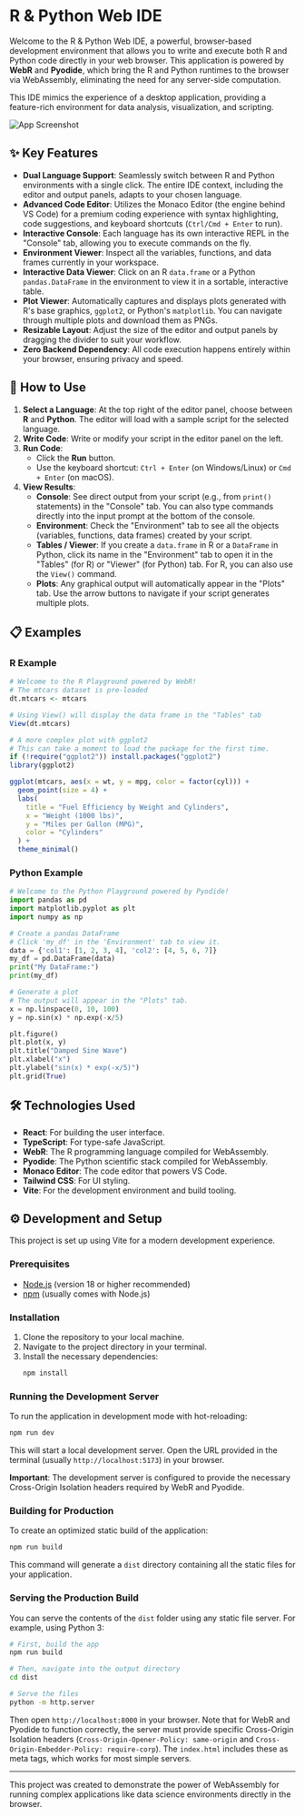 # R & Python Web IDE

Welcome to the R & Python Web IDE, a powerful, browser-based development environment that allows you to write and execute both R and Python code directly in your web browser. This application is powered by **WebR** and **Pyodide**, which bring the R and Python runtimes to the browser via WebAssembly, eliminating the need for any server-side computation.

This IDE mimics the experience of a desktop application, providing a feature-rich environment for data analysis, visualization, and scripting.

![App Screenshot](https://storage.googleapis.com/aistudio-hosting/readme-images/r-python-ide.png)

## ✨ Key Features

- **Dual Language Support**: Seamlessly switch between R and Python environments with a single click. The entire IDE context, including the editor and output panels, adapts to your chosen language.
- **Advanced Code Editor**: Utilizes the Monaco Editor (the engine behind VS Code) for a premium coding experience with syntax highlighting, code suggestions, and keyboard shortcuts (`Ctrl/Cmd + Enter` to run).
- **Interactive Console**: Each language has its own interactive REPL in the "Console" tab, allowing you to execute commands on the fly.
- **Environment Viewer**: Inspect all the variables, functions, and data frames currently in your workspace.
- **Interactive Data Viewer**: Click on an R `data.frame` or a Python `pandas.DataFrame` in the environment to view it in a sortable, interactive table.
- **Plot Viewer**: Automatically captures and displays plots generated with R's base graphics, `ggplot2`, or Python's `matplotlib`. You can navigate through multiple plots and download them as PNGs.
- **Resizable Layout**: Adjust the size of the editor and output panels by dragging the divider to suit your workflow.
- **Zero Backend Dependency**: All code execution happens entirely within your browser, ensuring privacy and speed.

## 🚀 How to Use

1.  **Select a Language**: At the top right of the editor panel, choose between **R** and **Python**. The editor will load with a sample script for the selected language.
2.  **Write Code**: Write or modify your script in the editor panel on the left.
3.  **Run Code**:
    - Click the **Run** button.
    - Use the keyboard shortcut: `Ctrl + Enter` (on Windows/Linux) or `Cmd + Enter` (on macOS).
4.  **View Results**:
    - **Console**: See direct output from your script (e.g., from `print()` statements) in the "Console" tab. You can also type commands directly into the input prompt at the bottom of the console.
    - **Environment**: Check the "Environment" tab to see all the objects (variables, functions, data frames) created by your script.
    - **Tables / Viewer**: If you create a `data.frame` in R or a `DataFrame` in Python, click its name in the "Environment" tab to open it in the "Tables" (for R) or "Viewer" (for Python) tab. For R, you can also use the `View()` command.
    - **Plots**: Any graphical output will automatically appear in the "Plots" tab. Use the arrow buttons to navigate if your script generates multiple plots.

## 📋 Examples

### R Example

```r
# Welcome to the R Playground powered by WebR!
# The mtcars dataset is pre-loaded
dt.mtcars <- mtcars

# Using View() will display the data frame in the "Tables" tab
View(dt.mtcars)

# A more complex plot with ggplot2
# This can take a moment to load the package for the first time.
if (!require("ggplot2")) install.packages("ggplot2")
library(ggplot2)

ggplot(mtcars, aes(x = wt, y = mpg, color = factor(cyl))) +
  geom_point(size = 4) +
  labs(
    title = "Fuel Efficiency by Weight and Cylinders",
    x = "Weight (1000 lbs)",
    y = "Miles per Gallon (MPG)",
    color = "Cylinders"
  ) +
  theme_minimal()
```

### Python Example

```python
# Welcome to the Python Playground powered by Pyodide!
import pandas as pd
import matplotlib.pyplot as plt
import numpy as np

# Create a pandas DataFrame
# Click 'my_df' in the 'Environment' tab to view it.
data = {'col1': [1, 2, 3, 4], 'col2': [4, 5, 6, 7]}
my_df = pd.DataFrame(data)
print("My DataFrame:")
print(my_df)

# Generate a plot
# The output will appear in the "Plots" tab.
x = np.linspace(0, 10, 100)
y = np.sin(x) * np.exp(-x/5)

plt.figure()
plt.plot(x, y)
plt.title("Damped Sine Wave")
plt.xlabel("x")
plt.ylabel("sin(x) * exp(-x/5)")
plt.grid(True)
```

## 🛠️ Technologies Used

-   **React**: For building the user interface.
-   **TypeScript**: For type-safe JavaScript.
-   **WebR**: The R programming language compiled for WebAssembly.
-   **Pyodide**: The Python scientific stack compiled for WebAssembly.
-   **Monaco Editor**: The code editor that powers VS Code.
-   **Tailwind CSS**: For UI styling.
-   **Vite**: For the development environment and build tooling.

## ⚙️ Development and Setup

This project is set up using Vite for a modern development experience.

### Prerequisites
- [Node.js](https://nodejs.org/) (version 18 or higher recommended)
- [npm](https://www.npmjs.com/) (usually comes with Node.js)

### Installation
1.  Clone the repository to your local machine.
2.  Navigate to the project directory in your terminal.
3.  Install the necessary dependencies:
    ```bash
    npm install
    ```

### Running the Development Server
To run the application in development mode with hot-reloading:
```bash
npm run dev
```
This will start a local development server. Open the URL provided in the terminal (usually `http://localhost:5173`) in your browser.

**Important**: The development server is configured to provide the necessary Cross-Origin Isolation headers required by WebR and Pyodide.

### Building for Production
To create an optimized static build of the application:
```bash
npm run build
```
This command will generate a `dist` directory containing all the static files for your application.

### Serving the Production Build
You can serve the contents of the `dist` folder using any static file server. For example, using Python 3:
```bash
# First, build the app
npm run build

# Then, navigate into the output directory
cd dist

# Serve the files
python -m http.server
```
Then open `http://localhost:8000` in your browser. Note that for WebR and Pyodide to function correctly, the server must provide specific Cross-Origin Isolation headers (`Cross-Origin-Opener-Policy: same-origin` and `Cross-Origin-Embedder-Policy: require-corp`). The `index.html` includes these as meta tags, which works for most simple servers.

---

This project was created to demonstrate the power of WebAssembly for running complex applications like data science environments directly in the browser.
